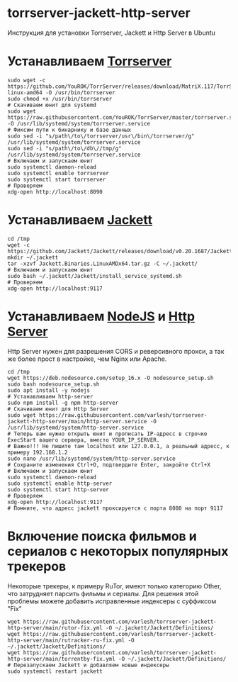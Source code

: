 # torrserver-jackett-http-server
Инструкция для установки Torrserver, Jackett и Http Server в Ubuntu

# Устанавливаем [Torrserver](https://github.com/YouROK/TorrServer)
```
sudo wget -c https://github.com/YouROK/TorrServer/releases/download/MatriX.117/TorrServer-linux-amd64 -O /usr/bin/torrserver
sudo chmod +x /usr/bin/torrserver
# Скачиваем юнит для systemd
sudo wget https://raw.githubusercontent.com/YouROK/TorrServer/master/torrserver.service -O /usr/lib/systemd/system/torrserver.service
# Фиксим пути к бинарнику и базе данных
sudo sed -i "s/path\/to\/torrserver/usr\/bin\/torrserver/g" /usr/lib/systemd/system/torrserver.service
sudo sed -i "s/path\/to\/db\//tmp/g" /usr/lib/systemd/system/torrserver.service
# Включаем и запускаем юнит
sudo systemctl daemon-reload
sudo systemctl enable torrserver
sudo systemctl start torrserver
# Проверяем
xdg-open http://localhost:8090
```

# Устанавливаем [Jackett](https://github.com/Jackett/Jackett)
```
cd /tmp
wget -c https://github.com/Jackett/Jackett/releases/download/v0.20.1687/Jackett.Binaries.LinuxAMDx64.tar.gz
mkdir ~/.jackett
tar -xzvf Jackett.Binaries.LinuxAMDx64.tar.gz -C ~/.jackett/
# Включаем и запускаем юнит
sudo bash ~/.jackett/Jackett/install_service_systemd.sh
# Проверяем
xdg-open http://localhost:9117
```

# Устанавливаем [NodeJS](https://deb.nodesource.com) и [Http Server](https://github.com/http-party/http-server)

Http Server нужен для разрешения CORS и реверсивного прокси, а так же более прост в настройке, чем Nginx или Apache.

```
cd /tmp
wget https://deb.nodesource.com/setup_16.x -O nodesource_setup.sh
sudo bash nodesource_setup.sh
sudo apt install -y nodejs
# Устанавливаем http-server
sudo npm install -g npm http-server
# Скачиваем юнит для Http Server
sudo wget https://raw.githubusercontent.com/varlesh/torrserver-jackett-http-server/main/http-server.service -O /usr/lib/systemd/system/http-server.service
# Теперь вам нужно открыть юнит и прописать IP-адресс в строчке ExecStart вашего сервера, вместо YOUR_IP_SERVER.
# Важно!!! Не пишите там localhost или 127.0.0.1, а реальный адресс, к примеру 192.168.1.2
sudo nano /usr/lib/systemd/system/http-server.service
# Сохраните изменения Ctrl+O, подтвердите Enter, закройте Ctrl+X
# Включаем и запускаем юнит
sudo systemctl daemon-reload
sudo systemctl enable http-server
sudo systemctl start http-server
# Проверяем
xdg-open http://localhost:9117
# Помните, что адресс jackett проксируется c порта 8080 на порт 9117
```

# Включение поиска фильмов и сериалов с некоторых популярных трекеров

Некоторые трекеры, к примеру RuTor, имеют только категорию Other, что затрудняет парсить фильмы и сериалы. Для решения этой проблемы можете добавить исправленные индексеры с суффиксом "Fix"

```
wget https://raw.githubusercontent.com/varlesh/torrserver-jackett-http-server/main/rutor-fix.yml -O ~/.jackett/Jackett/Definitions/
wget https://raw.githubusercontent.com/varlesh/torrserver-jackett-http-server/main/rutracker-ru-fix.yml -O ~/.jackett/Jackett/Definitions/
wget https://raw.githubusercontent.com/varlesh/torrserver-jackett-http-server/main/torrentby-fix.yml -O ~/.jackett/Jackett/Definitions/
# Перезапускаем Jackett и добавляем новые индексеры
sudo systemctl restart jackett
```

